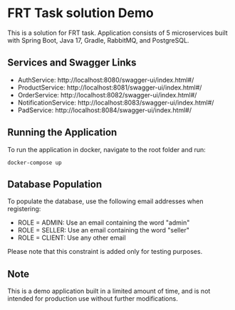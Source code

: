 # FRT Task solution Demo

This is a solution for FRT task. Application consists of 5 microservices built with Spring Boot, Java 17, Gradle, RabbitMQ, and PostgreSQL.

## Services and Swagger Links

- AuthService: http://localhost:8080/swagger-ui/index.html#/
- ProductService: http://localhost:8081/swagger-ui/index.html#/
- OrderService: http://localhost:8082/swagger-ui/index.html#/
- NotificationService: http://localhost:8083/swagger-ui/index.html#/
- PadService: http://localhost:8084/swagger-ui/index.html#/

## Running the Application

To run the application in docker, navigate to the root folder and run:
     
`docker-compose up`

## Database Population

To populate the database, use the following email addresses when registering:

- ROLE = ADMIN: Use an email containing the word "admin"
- ROLE = SELLER: Use an email containing the word "seller"
- ROLE = CLIENT: Use any other email

Please note that this constraint is added only for testing purposes.

## Note

This is a demo application built in a limited amount of time, and is not intended for production use without further modifications.
